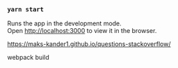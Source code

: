 ### `yarn start`

Runs the app in the development mode.\
Open [http://localhost:3000](http://localhost:3000) to view it in the browser.


https://maks-kander1.github.io/questions-stackoverflow/

webpack build
